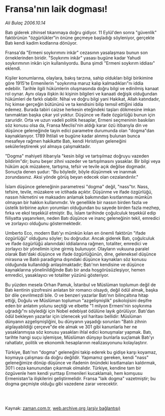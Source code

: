 # Fransa'nın laik dogması!

*Ali Bulaç 2006.10.14*

<td class="columnist-detail">
<p>Batı giderek zihinsel tıkanmaya doğru gidiyor. 11 Eylül'den sonra "güvenlik" faktörünün "özgürlükler"in önüne geçmeye başladığı söyleniyor, gerçekte Batı kendi kadim kodlarına dönüyor.</p>
<p>
<div id="haberMetinDiv">
<p>Fransa'da "Ermeni soykırımını inkâr" cezasının yasalaşması bunun son örneklerinden biridir. "Soykırımı inkâr" yasası bugüne kadar Yahudi soykırımının inkârı için kullanılıyordu. Buna şimdi "Ermeni soykırım iddiası" eklendi. 
<p>Kişiler konumlarına, olaylara, bakış tarzına, sahip oldukları bilgi birikimine göre 1915'te Ermenilerin "soykırıma maruz kalıp kalmadıkları"nı iddia edebilir. Tarihle ilgili hükümlerin oluşmasında doğru bilgi ve edinilmiş kanaat rol oynar. Aynı olaya ilişkin iki kişinin bilgileri ve kanaati değişik olduğundan hükümleri de farklı olabilir. Nihai ve doğru bilgi yani Hakikat, Allah katındadır, hiç kimse gerçeğin bütününü ve ta kendisini bilip temsil ettiğini iddia edemez. Burada tabiri caizse herkesin eteğindeki taşları dökmesine imkan tanımaktan başka çıkar yol yoktur. Düşünce ve ifade özgürlüğü bunun için zaruridir. Orta ve uzun vadeli politik hesaplar, Ermeni seçmeninin baskıları söz konusu olsa da, Fransa Meclisi'nin aldığı karar özü itibarıyla din ve düşünce geleneğinde tayin edici parametre durumunda olan "dogma"dan kaynaklanıyor. 1789 İhtilali ve bugüne kadar alınmış bulunan bunca mesafeye rağmen hakikatte Batı, kendi Hıristiyan geleneğini sekülerleştirerek yol almaya çalışmaktadır. 
<p>"Dogma" mahiyeti itibarıyla "kesin bilgi ve tartışılmaz doğruyu vazeden bildirim"dir; bunu beşer zihni vazeder ve tartışılmasını yasaklar. Bir bilgi veya hüküm açık müzakere, tartışma, tefsir ve tevile açık değilse dogmadır. Sonuçta denen şudur: "Bu böyledir, böyle düşünmek ve inanmak zorundasınız. Aksi yönde görüş beyan edecek olan cezalandırılır." 
<p>İslam düşünce geleneğinin parametresi "dogma" değil, "nass"tır. Nass, tefsire, tevile, müzakere ve ictihada açıktır. Düşünme ve ifade özgürlüğü, nassın hikmetini ve maksadını anlamak bakımından kısıtlanması mümkün olmayan bir hakkın kullanımıdır. Ve genellikle bir nassın birden fazla ve üstelik birbirine aykırı yorumları olduğundan bu sayede birden fazla mezhep, fırka ve ekol teşekkül etmiştir. Bu, İslam tarihinde çoğulculuk teşekkül edip fiiliyatta yaşanırken, neden Batı düşünce ve inanç geleneğinin tekil, emredici ve zorlayıcı olduğunu göstermektedir. 
<p>Umberto Eco, modern Batı'yı mümkün kılan en önemli faktörün "ifade özgürlüğü" olduğunu söyler; bu doğrudur. Ancak giderek Batı, çoğulculuk ve ifade özgürlüğü alanındaki iddialarına rağmen, totaliter, emredici ve zorlayıcı bir yönelimin içine girmiş bulunuyor. Olayların vukuuna paralel olarak Batı'daki düşünce ve ifade özgürlüğünün, dine, geleneksel düşünce mirasına ve Batılı paradigma dışındaki düşünce kaynakları söz konusu olduğunda kullanıldığı anlaşılmaktadır; Batı'nın kendisine ve düşünce kaynaklarına yönelinildiğinde Batı bir anda hoşgörüsüzleşiyor, hemen emredici, yasaklayıcı ve totaliter yüzünü gösteriyor. 
<p>Bu yüzden mesela Orhan Pamuk, İstanbul ve Müslüman toplumun değil de Batı kentinin şizofresini anlatan bir romancı olsaydı, değil ödül almak, başka bir dile çevrilmezdi bile. O ve benzeri yazarlar Batı'nın bilinçaltına hitap ettiği, Doğulu ve Müslüman toplumun "azgelişmişlik" psikolojisini deşifre eden bir anlatım yolunu seçtiği ve elbette "1 milyon Ermeni'nin soykırıma uğradığı"nı söylediği için Nobel edebiyat ödülüne layık görülüyor. Batı'dan ödül bekleyen yazarlar için izlenecek yol haritası bellidir: Müslüman dünyanın azgelişmişliğini, bu dünyanın yaşadığı sorunları "Batılı zihnin algılayabildiği çerçeve"de ele almak ve 301 gibi kanunlarla her ne yasaklanmışsa söz konusu yasakları ihlal edici konuşmalar yapmak. Batı, tarihte hangi suçu işlemişse, Müslüman dünyayı bunlarla suçlamak Batı'yı rahatlatır, politik ve ekonomik hesaplarının realizasyonunu kolaylaştırır. 
<p>Türkiye, Batı'nın "dogma" geleneğini takip ederek bu gidişe karşı koyamaz, koymaya çalışması da doğru değildir. Yapmamız gereken, kendi "nass" geleneğimize dönüp düşünce ve ifadenin önündeki kısıtlamaları kaldırmak, 301'i ceza kanunundan çıkarmak olmalıdır. Türkiye, kendine tam bir özgüvenle hem kendi yurttaşı Ermenileri kucaklamalı, hem komşusu Ermenistan'la ilişkilerini geliştirmelidir. Fransa "laik dogma" vazetmiştir; bu dogma geçmişte olduğu gibi vazedene zarar verecektir. </p></p></p></p></p></p></p></div>
</p>


<p><br>
		 </br></p></td>

Kaynak: [zaman.com.tr](http://zaman.com.tr/yazar.do?yazino=435228), [web.archive.org (arşiv bağlantısı)](http://web.archive.org/web/20120314223005/http://www.zaman.com.tr/yazar.do?yazino=435228)
